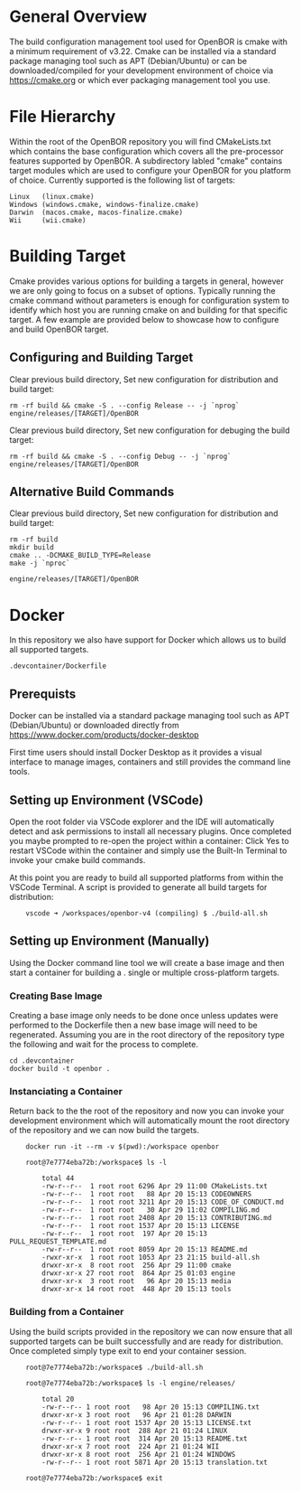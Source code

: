 # General Overview
The build configuration management tool used for OpenBOR is cmake with a minimum requirement of v3.22.  Cmake can be installed via a standard package managing tool such as APT (Debian/Ubuntu) or can be downloaded/compiled for your development environment of choice via https://cmake.org or which ever packaging management tool you use.

# File Hierarchy
Within the root of the OpenBOR repository you will find CMakeLists.txt which contains the base configuration which covers all the pre-processor features supported by OpenBOR.  A subdirectory labled "cmake" contains target modules which are used to configure your OpenBOR for you platform of choice.  Currently supported is the following list of targets:

    Linux   (linux.cmake)
    Windows (windows.cmake, windows-finalize.cmake)
    Darwin  (macos.cmake, macos-finalize.cmake)
    Wii     (wii.cmake)

# Building Target
Cmake provides various options for building a targets in general, however we are only going to focus on a subset of options.  Typically running the cmake command without parameters is enough for configuration system to identify which host you are running cmake on and building for that specific target.  A few example are provided below to showcase how to configure and build OpenBOR target.

## Configuring and Building Target
Clear previous build directory, Set new configuration for distribution and build target:

    rm -rf build && cmake -S . --config Release -- -j `nprog`
    engine/releases/[TARGET]/OpenBOR

Clear previous build directory, Set new configuration for debuging the build target:

    rm -rf build && cmake -S . --config Debug -- -j `nprog`
    engine/releases/[TARGET]/OpenBOR

## Alternative Build Commands
Clear previous build directory, Set new configuration for distribution and build target:

    rm -rf build
    mkdir build
    cmake .. -DCMAKE_BUILD_TYPE=Release
    make -j `nproc`
    
    engine/releases/[TARGET]/OpenBOR

# Docker
In this repository we also have support for Docker which allows us to build all supported targets.

    .devcontainer/Dockerfile

## Prerequists
Docker can be installed via a standard package managing tool such as APT (Debian/Ubuntu) or downloaded directly from https://www.docker.com/products/docker-desktop

First time users should install Docker Desktop as it provides a visual interface to manage images, containers and still provides the command line tools.

## Setting up Environment (VSCode)
Open the root folder via VSCode explorer and the IDE will automatically detect and ask permissions to install all necessary plugins.  Once completed you maybe prompted to re-open the project within a container: Click Yes to restart VSCode within the container and simply use the Built-In Terminal to invoke your cmake build commands.

At this point you are ready to build all supported platforms from within the VSCode Terminal.  A script is provided to generate all build targets for distribution:

        vscode ➜ /workspaces/openbor-v4 (compiling) $ ./build-all.sh

## Setting up Environment (Manually)
Using the Docker command line tool we will create a base image and then start a container for building a . single or multiple cross-platform targets.

### Creating Base Image
Creating a base image only needs to be done once unless updates were performed to the Dockerfile then a new base image will need to be regenerated.  Assuming you are in the root directory of the repository type the following and wait for the process to complete.

    cd .devcontainer
    docker build -t openbor .

### Instanciating a Container
Return back to the the root of the repository and now you can invoke your development environment which will automatically mount the root directory of the repository and we can now build the targets.

        docker run -it --rm -v $(pwd):/workspace openbor

        root@7e7774eba72b:/workspace$ ls -l

            total 44
            -rw-r--r--  1 root root 6296 Apr 29 11:00 CMakeLists.txt
            -rw-r--r--  1 root root   88 Apr 20 15:13 CODEOWNERS
            -rw-r--r--  1 root root 3211 Apr 20 15:13 CODE_OF_CONDUCT.md
            -rw-r--r--  1 root root   30 Apr 29 11:02 COMPILING.md
            -rw-r--r--  1 root root 2408 Apr 20 15:13 CONTRIBUTING.md
            -rw-r--r--  1 root root 1537 Apr 20 15:13 LICENSE
            -rw-r--r--  1 root root  197 Apr 20 15:13 PULL_REQUEST_TEMPLATE.md
            -rw-r--r--  1 root root 8059 Apr 20 15:13 README.md
            -rwxr-xr-x  1 root root 1053 Apr 23 21:15 build-all.sh
            drwxr-xr-x  8 root root  256 Apr 29 11:00 cmake
            drwxr-xr-x 27 root root  864 Apr 25 01:03 engine
            drwxr-xr-x  3 root root   96 Apr 20 15:13 media
            drwxr-xr-x 14 root root  448 Apr 20 15:13 tools
        

### Building from a Container
Using the build scripts provided in the repository we can now ensure that all supported targets can be built successfully and are ready for distribution.  Once completed simply type exit to end your container session.

        root@7e7774eba72b:/workspace$ ./build-all.sh
        
        root@7e7774eba72b:/workspace$ ls -l engine/releases/
        
            total 20
            -rw-r--r-- 1 root root   98 Apr 20 15:13 COMPILING.txt
            drwxr-xr-x 3 root root   96 Apr 21 01:28 DARWIN
            -rw-r--r-- 1 root root 1537 Apr 20 15:13 LICENSE.txt
            drwxr-xr-x 9 root root  288 Apr 21 01:24 LINUX
            -rw-r--r-- 1 root root  314 Apr 20 15:13 README.txt
            drwxr-xr-x 7 root root  224 Apr 21 01:24 WII
            drwxr-xr-x 8 root root  256 Apr 21 01:24 WINDOWS
            -rw-r--r-- 1 root root 5871 Apr 20 15:13 translation.txt

        root@7e7774eba72b:/workspace$ exit
